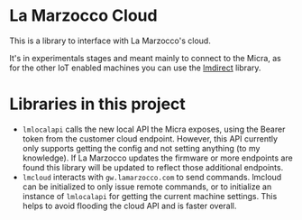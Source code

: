 # La Marzocco Cloud
This is a library to interface with La Marzocco's cloud.

It's in experimentals stages and meant mainly to connect to the Micra, as for the other IoT enabled machines you can use the [lmdirect](https://github.com/rccoleman/lmdirect) library.

# Libraries in this project
- `lmlocalapi` calls the new local API the Micra exposes, using the Bearer token from the customer cloud endpoint. However, this API currently only supports getting the config and not setting anything (to my knowledge). If La Marzocco updates the firmware or more endpoints are found this library will be updated to reflect those additional endpoints.
- `lmcloud` interacts with `gw.lamarzocco.com` to send commands. lmcloud can be initialized to only issue remote commands, or to initialize an instance of `lmlocalapi` for getting the current machine settings. This helps to avoid flooding the cloud API and is faster overall.
